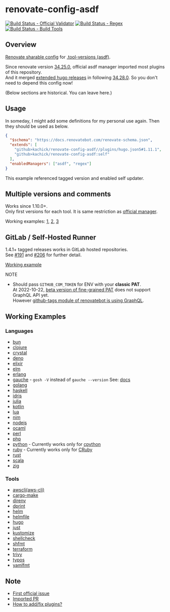 # renovate-config-asdf

[![Build Status - Official Validator](https://github.com/kachick/renovate-config-asdf/actions/workflows/ci-official.yml/badge.svg?branch=main)](https://github.com/kachick/renovate-config-asdf/actions/workflows/ci-official.yml?query=branch%3Amain)
[![Build Status - Regex](https://github.com/kachick/renovate-config-asdf/actions/workflows/ci-typescript.yml/badge.svg?branch=main)](https://github.com/kachick/renovate-config-asdf/actions/workflows/ci-typescript.yml?query=branch%3Amain)
[![Build Status - Build Tools](https://github.com/kachick/renovate-config-asdf/actions/workflows/ci-crystal.yml/badge.svg?branch=main)](https://github.com/kachick/renovate-config-asdf/actions/workflows/ci-crystal.yml?query=branch%3Amain)

## Overview

[Renovate sharable config](https://docs.renovatebot.com/config-presets/) for [.tool-versions (asdf)](https://github.com/asdf-vm/asdf-plugins/tree/master/plugins).

Since renovate version [34.25.0](https://github.com/renovatebot/renovate/pull/18612#issuecomment-1315123140), official asdf manager imported most plugins of this repository.\
And it merged [extended hugo releases](https://github.com/gohugoio/hugo/blob/af23cdca9c9c230ffbffbab96f9600a78c76b75f/docs/content/en/troubleshooting/faq.md?plain=1#L50-L60) in following [34.28.0](https://github.com/renovatebot/renovate/pull/18987#issuecomment-1320388809).
So you don't need to depend this config now!

(Below sections are historical. You can leave here.)

## Usage

In someday, I might add some definitions for my personal use again. Then they should be used as below.

```json
{
  "$schema": "https://docs.renovatebot.com/renovate-schema.json",
  "extends": [
    "github>kachick/renovate-config-asdf//plugins/hugo.json5#1.11.1",
    "github>kachick/renovate-config-asdf:self"
  ],
  "enabledManagers": ["asdf", "regex"]
}
```

This example referenced tagged version and enabled self updater.

## Multiple versions and comments

Works since 1.10.0+.\
Only first versions for each tool. It is same restriction as [official manager](https://github.com/renovatebot/renovate/blob/4006ef4667cc416d40f88b0be6ba24690def8500/lib/modules/manager/asdf/readme.md?plain=1#L10).

Working examples: [1](https://github.com/kachick/sandbox-renovate-config-asdf/pull/1), [2](https://github.com/kachick/sandbox-renovate-config-asdf/pull/2), [3](https://github.com/kachick/sandbox-renovate-config-asdf/pull/4)

## GitLab / Self-Hosted Runner

1.4.1+ tagged releases works in GitLab hosted repositories.\
See [#191](https://github.com/kachick/renovate-config-asdf/issues/191) and [#206](https://github.com/kachick/renovate-config-asdf/issues/206) for further detail.

[Working example](https://gitlab.com/kachick/sample-renovate-config-asdf/-/merge_requests/1)

NOTE

- Should pass `GITHUB_COM_TOKEN` for ENV with your **classic PAT**.
  \
  At 2022-10-22, [beta version of fine-grained PAT](https://github.blog/2022-10-18-introducing-fine-grained-personal-access-tokens-for-github/) does not support GraphQL API yet.\
  However [github-tags module of renovatebot is using GraphQL](https://github.com/renovatebot/renovate/blob/cc50beb0934874095fd2164b33dcb5fed7dbf421/lib/modules/datasource/github-tags/index.ts#L2).

## Working Examples

### Languages

- [bun](https://github.com/kachick/renovate-config-asdf/pull/27)
- [clojure](https://github.com/kachick/renovate-config-asdf/pull/39)
- [crystal](https://github.com/kachick/renovate-config-asdf/pull/7)
- [deno](https://github.com/kachick/renovate-config-asdf/pull/5)
- [elixir](https://github.com/kachick/renovate-config-asdf/pull/9)
- [elm](https://github.com/kachick/renovate-config-asdf/pull/10)
- [erlang](https://github.com/kachick/renovate-config-asdf/pull/18)
- [gauche](https://github.com/kachick/renovate-config-asdf/pull/42) - `gosh -V` instead of `gauche --version` See: [docs](https://practical-scheme.net/gauche/man/gauche-refe/Invoking-Gosh.html#Invoking-Gosh)
- [golang](https://github.com/kachick/renovate-config-asdf/pull/12)
- [haskell](https://github.com/kachick/renovate-config-asdf/pull/19)
- [idris](https://github.com/kachick/renovate-config-asdf/pull/20)
- [julia](https://github.com/kachick/renovate-config-asdf/pull/117)
- [kotlin](https://github.com/kachick/renovate-config-asdf/pull/25)
- [lua](https://github.com/kachick/renovate-config-asdf/pull/112)
- [nim](https://github.com/kachick/renovate-config-asdf/pull/6)
- [nodejs](https://github.com/kachick/renovate-config-asdf/pull/21)
- [ocaml](https://github.com/kachick/renovate-config-asdf/pull/15)
- [perl](https://github.com/kachick/renovate-config-asdf/pull/120)
- [php](https://github.com/kachick/renovate-config-asdf/pull/1)
- [python](https://github.com/kachick/renovate-config-asdf/pull/22) - Currently works only for [cpython](https://github.com/python/cpython)
- [ruby](https://github.com/kachick/renovate-config-asdf/pull/16) - Currently works only for [CRuby](https://github.com/ruby/ruby)
- [rust](https://github.com/kachick/renovate-config-asdf/pull/17)
- [scala](https://github.com/kachick/renovate-config-asdf/pull/24)
- [zig](https://github.com/kachick/renovate-config-asdf/pull/81)

### Tools

- [awscli(aws-cli)](https://github.com/kachick/renovate-config-asdf/pull/195)
- [cargo-make](https://github.com/kachick/renovate-config-asdf/pull/234)
- [direnv](https://github.com/kachick/renovate-config-asdf/pull/167)
- [dprint](https://github.com/kachick/renovate-config-asdf/pull/8)
- [helm](https://github.com/kachick/renovate-config-asdf/pull/94)
- [helmfile](https://github.com/kachick/renovate-config-asdf/pull/205)
- [hugo](https://github.com/kachick/sandbox-renovate-config-asdf/pull/7)
- [just](https://github.com/kachick/renovate-config-asdf/pull/261)
- [kustomize](https://github.com/kachick/renovate-config-asdf/pull/92)
- [shellcheck](https://github.com/kachick/renovate-config-asdf/pull/29)
- [shfmt](https://github.com/kachick/renovate-config-asdf/pull/30)
- [terraform](https://github.com/kachick/renovate-config-asdf/pull/137)
- [trivy](https://github.com/kachick/renovate-config-asdf/pull/96)
- [typos](https://github.com/kachick/renovate-config-asdf/pull/1035)
- [yamlfmt](https://github.com/kachick/renovate-config-asdf/pull/931)

## Note

- [First official issue](https://github.com/renovatebot/renovate/issues/4051)
- [Imported PR](https://github.com/renovatebot/renovate/pull/18612)
- [How to add/fix plugins?](CONTRIBUTING.md)
